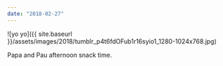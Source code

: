 ```yaml
---
date: "2018-02-27"
---
```


![yo yo]({{ site.baseurl }}/assets/images/2018/tumblr_p4t6fdOFub1r16syio1_1280-1024x768.jpg)

Papa and Pau afternoon snack time.
